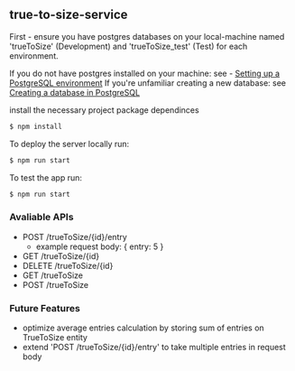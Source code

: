 ## true-to-size-service

First - ensure you have postgres databases on your local-machine named 'trueToSize' (Development) and 'trueToSize_test' (Test) for each environment. 

If you do not have postgres installed on your machine: see - [Setting up a PostgreSQL environment](https://www.tutorialspoint.com/postgresql/postgresql_environment.htm)
If you're unfamiliar creating a new database: see [Creating a database in PostgreSQL](https://www.tutorialspoint.com/postgresql/postgresql_create_database.htm)


install the necessary project package dependinces
```sh
$ npm install
```
To deploy the server locally run:
```sh
$ npm run start
```
To test the app run:
```sh
$ npm run start
```
### Avaliable APIs
- POST /trueToSize/{id}/entry 
  - example request body: { entry: 5 }
- GET /trueToSize/{id}
- DELETE /trueToSize/{id}
- GET /trueToSize
- POST /trueToSize
  
### Future Features
- optimize average entries calculation by storing sum of entries on TrueToSize entity
- extend 'POST /trueToSize/{id}/entry' to take multiple entries in request body
